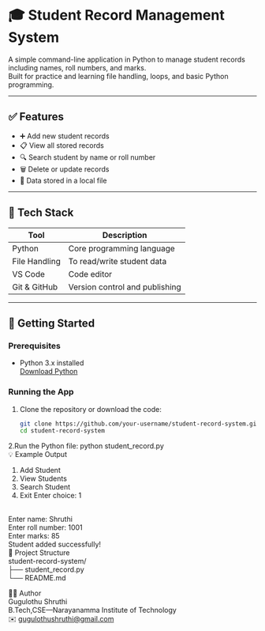 # 🎓 Student Record Management System

A simple command-line application in Python to manage student records including names, roll numbers, and marks.  
Built for practice and learning file handling, loops, and basic Python programming.

---

## ✅ Features

- ➕ Add new student records  
- 📋 View all stored records  
- 🔍 Search student by name or roll number  
- 🗑️ Delete or update records  
- 💾 Data stored in a local file 

---

## 🧰 Tech Stack

| Tool         | Description                         |
|--------------|-------------------------------------|
| Python       | Core programming language           |
| File Handling| To read/write student data          |
| VS Code      | Code editor                         |
| Git & GitHub | Version control and publishing      |

---

## 🚀 Getting Started

### Prerequisites

- Python 3.x installed  
  [Download Python](https://www.python.org/downloads/)

### Running the App

1. Clone the repository or download the code:
   ```bash
   git clone https://github.com/your-username/student-record-system.git
   cd student-record-system
2.Run the Python file:
python student_record.py
<br>
💡 Example Output
1. Add Student
2. View Students
3. Search Student
4. Exit
Enter choice: 1
<br>
Enter name: Shruthi
<br>
Enter roll number: 1001
<br>
Enter marks: 85
<br>
Student added successfully!
<br>
📁 Project Structure
<br>
student-record-system/
<br>
├── student_record.py
<br>
└── README.md
<br>

🙋‍♀️ Author
<br>
Gugulothu Shruthi
<br>
B.Tech,CSE—Narayanamma Institute of Technology
<br>
✉️ gugulothushruthi@gmail.com
